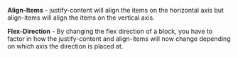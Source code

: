 **Align-Items** - justify-content will align the items on the horizontal axis but align-items will align
                  the items on the vertical axis.

**Flex-Direction** - By changing the flex direction of a block, you have to factor in how the justify-content
                     and align-items will now change depending on which axis the direction is placed at.
